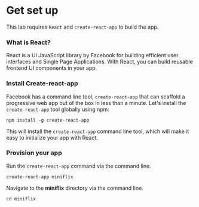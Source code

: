 # Get set up

This lab requires `React` and `create-react-app`  to build the app. 


### What is React?

React is a UI JavaScript library by Facebook for building efficient user interfaces and Single Page Applications. With React, you can build reusable frontend UI components in your app.

### Install Create-react-app

Facebook has a command line tool, `create-react-app` that can scaffold a progressive web app out of the box in less than a minute. Let's install the `create-react-app` tool globally using npm:

```code
npm install -g create-react-app
```

This will install the `create-react-app` command line tool, which will make it easy to initialize your app with React.

### Provision your app

Run the `create-react-app` command via the command line.

```code
create-react-app miniflix
```

Navigate to the **miniflix** directory via the command line.

```code
cd miniflix
```


